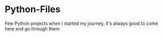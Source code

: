 # Python-Files
Few Python projects when I started my journey, it's always good to come here and go through them.
